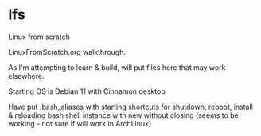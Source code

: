 # lfs
Linux from scratch

LinuxFromScratch.org walkthrough.

As I'm attempting to learn & build, will put files here that may work elsewhere.

Starting OS is Debian 11 with Cinnamon desktop

Have put .bash_aliases with starting shortcuts for shutdown, reboot, install & reloading bash shell instance with new without closing (seems to be working - not sure if will work in ArchLinux)
